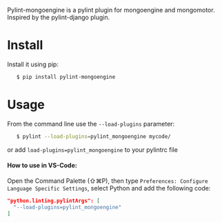 Pylint-mongoengine is a pylint plugin for mongoengine and mongomotor. Inspired
by the pylint-django plugin.


Install
=======

Install it using pip:

```sh
   $ pip install pylint-mongoengine
```


Usage
=====

From the command line use the ``--load-plugins`` parameter:

```sh
   $ pylint --load-plugins=pylint_mongoengine mycode/
```

or add ``load-plugins=pylint_mongoengine`` to your pylintrc file

#### How to use in VS-Code:
Open the Command Palette (⇧⌘P), then type `Preferences: Configure Language Specific Settings`, select Python and add the following code:

```json
"python.linting.pylintArgs": [
  "--load-plugins=pylint_mongoengine"
]
```
